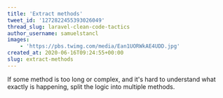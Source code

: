 ```yaml
---
title: 'Extract methods'
tweet_id: '1272822455393026049'
thread_slug: laravel-clean-code-tactics
author_username: samuelstancl
images:
    - 'https://pbs.twimg.com/media/Ean1UORWkAE4UDD.jpg'
created_at: 2020-06-16T09:24:55+00:00
slug: extract-methods
---
```


If some method is too long or complex, and it's hard to understand what exactly is happening, split the logic into multiple methods.